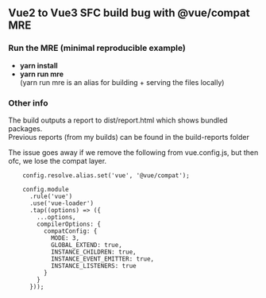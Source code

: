 ## Vue2 to Vue3 SFC build bug with @vue/compat MRE
### Run the MRE (minimal reproducible example)
- **yarn install**
- **yarn run mre**  
(yarn run mre is an alias for building + serving the files locally)

### Other info
The build outputs a report to dist/report.html which shows bundled packages.  
Previous reports (from my builds) can be found in the build-reports folder

The issue goes away if we remove the following from vue.config.js, but then ofc, we lose the compat layer.
```
    config.resolve.alias.set('vue', '@vue/compat');

    config.module
      .rule('vue')
      .use('vue-loader')
      .tap((options) => ({
        ...options,
        compilerOptions: {
          compatConfig: {
            MODE: 3,
            GLOBAL_EXTEND: true,
            INSTANCE_CHILDREN: true,
            INSTANCE_EVENT_EMITTER: true,
            INSTANCE_LISTENERS: true
          }
        }
      }));
```
